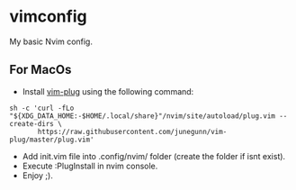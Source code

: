 # vimconfig
My basic Nvim config.
## For MacOs
- Install [vim-plug](https://github.com/junegunn/vim-plug) using the following command:
````
sh -c 'curl -fLo "${XDG_DATA_HOME:-$HOME/.local/share}"/nvim/site/autoload/plug.vim --create-dirs \
       https://raw.githubusercontent.com/junegunn/vim-plug/master/plug.vim'
````
- Add init.vim file into .config/nvim/ folder (create the folder if isnt exist).
- Execute :PlugInstall in nvim console.
- Enjoy ;).
